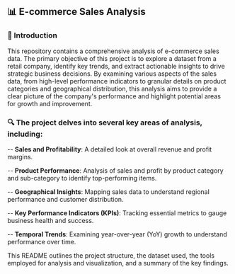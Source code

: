 ## 📊 E-commerce Sales Analysis
### 🧩 Introduction
This repository contains a comprehensive analysis of e-commerce sales data. The primary objective of this project is to explore a dataset from a retail company, identify key trends, and extract actionable insights to drive strategic business decisions. By examining various aspects of the sales data, from high-level performance indicators to granular details on product categories and geographical distribution, this analysis aims to provide a clear picture of the company's performance and highlight potential areas for growth and improvement.

### 🔍 The project delves into several key areas of analysis, including:

-- **Sales and Profitability**: A detailed look at overall revenue and profit margins.

-- **Product Performance**: Analysis of sales and profit by product category and sub-category to identify top-performing items.

-- **Geographical Insights**: Mapping sales data to understand regional performance and customer distribution.

-- **Key Performance Indicators (KPIs)**: Tracking essential metrics to gauge business health and success.

-- **Temporal Trends**: Examining year-over-year (YoY) growth to understand performance over time.

This README outlines the project structure, the dataset used, the tools employed for analysis and visualization, and a summary of the key findings.
